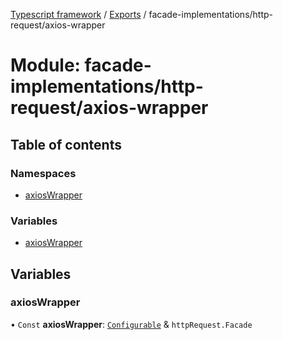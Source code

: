 [Typescript framework](../index.md) / [Exports](../modules.md) / facade-implementations/http-request/axios-wrapper

# Module: facade-implementations/http-request/axios-wrapper

## Table of contents

### Namespaces

- [axiosWrapper](facade_implementations_http_request_axios_wrapper.axiosWrapper.md)

### Variables

- [axiosWrapper](facade_implementations_http_request_axios_wrapper.md#axioswrapper)

## Variables

### axiosWrapper

• `Const` **axiosWrapper**: [`Configurable`](../interfaces/facade_implementations_http_request_axios_wrapper.axiosWrapper.Configurable.md) & `httpRequest.Facade`
